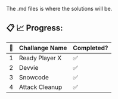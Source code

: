 The .md files is where the solutions will be.



## :clipboard: :chart_with_upwards_trend:  Progress:

:pencil: | Challange Name   | Completed?         
---------|------------------|---------------------
1        | Ready Player X   | :white_check_mark:    
2        | Devvie           | :white_check_mark:  
3        | Snowcode         | :white_check_mark:  
4        | Attack Cleanup   | :white_check_mark:  

